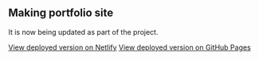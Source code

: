 ## Making portfolio site

 It is now being updated as part of the project.

[View deployed version on Netlify](https://portfolio-umairriazdev.netlify.app/)
[View deployed version on GitHub Pages](https://umairriazdev.github.io/portfolio/)
